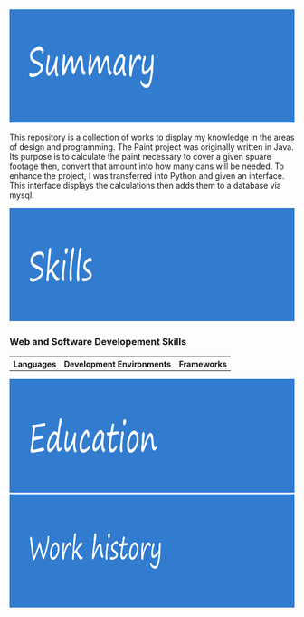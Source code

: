 

<img src="images/header_Summany.png" width="800" height="200">

This repository is a collection of works to display my knowledge in the areas of design and programming. The Paint project was originally written in Java. Its purpose is to calculate the paint necessary to cover a given spuare footage then, convert that amount into how many cans will be needed. To enhance the project, I was transferred into Python and given an interface. This interface displays the calculations then adds them to a database via mysql.

<img src="images/header_Skills.png" width="800" height="200">

### **Web and Software Developement Skills**

<table>
    <tr>
        <th>Languages</th>
        <th>Development Environments</th>
        <th>Frameworks</th>
    </tr>

</table>






<img src="images/header_education.png" width="800" height="200">


<img src="images/header_workhistory.png" width="800" height="200">

